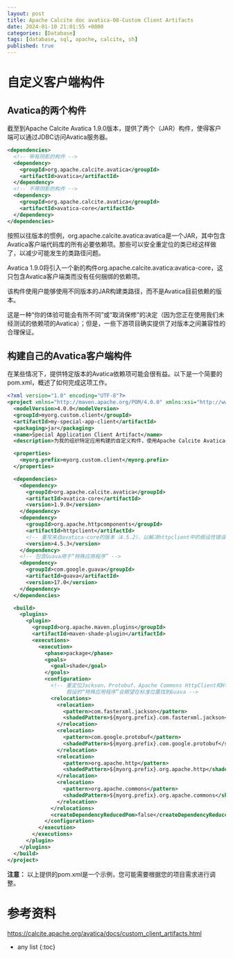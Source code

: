 ```yaml
---
layout: post
title: Apache Calcite doc avatica-08-Custom Client Artifacts
date: 2024-01-10 21:01:55 +0800
categories: [Database]
tags: [database, sql, apache, calcite, sh]
published: true
---
```


# 自定义客户端构件

## Avatica的两个构件

截至到Apache Calcite Avatica 1.9.0版本，提供了两个（JAR）构件，使得客户端可以通过JDBC访问Avatica服务器。

```xml
<dependencies>
  <!-- 带有阴影的构件 -->
  <dependency>
    <groupId>org.apache.calcite.avatica</groupId>
    <artifactId>avatica</artifactId>
  </dependency>
  <!-- 不带阴影的构件 -->
  <dependency>
    <groupId>org.apache.calcite.avatica</groupId>
    <artifactId>avatica-core</artifactId>
  </dependency>
</dependencies>
```

按照以往版本的惯例，org.apache.calcite.avatica:avatica是一个JAR，其中包含Avatica客户端代码库的所有必要依赖项。那些可以安全重定位的类已经这样做了，以减少可能发生的类路径问题。

Avatica 1.9.0将引入一个新的构件org.apache.calcite.avatica:avatica-core，这只包含Avatica客户端类而没有任何捆绑的依赖项。

该构件使用户能够使用不同版本的JAR构建类路径，而不是Avatica目前依赖的版本。

这是一种“你的体验可能会有所不同”或“取消保修”的决定（因为您正在使用我们未经测试的依赖项的Avatica）；但是，一些下游项目确实提供了对版本之间兼容性的合理保证。

## 构建自己的Avatica客户端构件

在某些情况下，提供特定版本的Avatica依赖项可能会很有益。以下是一个简要的pom.xml，概述了如何完成这项工作。

```xml
<?xml version="1.0" encoding="UTF-8"?>
<project xmlns="http://maven.apache.org/POM/4.0.0" xmlns:xsi="http://www.w3.org/2001/XMLSchema-instance" xsi:schemaLocation="http://maven.apache.org/POM/4.0.0 http://maven.apache.org/xsd/maven-4.0.0.xsd">
  <modelVersion>4.0.0</modelVersion>
  <groupId>myorg.custom.client</groupId>
  <artifactId>my-special-app-client</artifactId>
  <packaging>jar</packaging>
  <name>Special Application Client Artifact</name>
  <description>为我的组织特定应用构建的自定义构件，使用Apache Calcite Avatica</description>

  <properties>
    <myorg.prefix>myorg.custom.client</myorg.prefix>
  </properties>

  <dependencies>
    <dependency>
      <groupId>org.apache.calcite.avatica</groupId>
      <artifactId>avatica-core</artifactId>
      <version>1.9.0</version>
    </dependency>
    <dependency>
      <groupId>org.apache.httpcomponents</groupId>
      <artifactId>httpclient</artifactId>
      <!-- 重写来自avatica-core的版本（4.5.2），以解决httpclient中的假设性错误 -->
      <version>4.5.3</version>
    </dependency>
    <!-- 包含Guava用于“特殊应用程序” -->
    <dependency>
      <groupId>com.google.guava</groupId>
      <artifactId>guava</artifactId>
      <version>17.0</version>
    </dependency>
  </dependencies>

  <build>
    <plugins>
      <plugin>
        <groupId>org.apache.maven.plugins</groupId>
        <artifactId>maven-shade-plugin</artifactId>
        <executions>
          <execution>
            <phase>package</phase>
            <goals>
              <goal>shade</goal>
            </goals>
            <configuration>
              <!-- 重定位Jackson、Protobuf、Apache Commons HttpClient和HttpComponents，但不包括Guava。
                   假设的“特殊应用程序”会期望在标准位置找到Guava -->
              <relocations>
                <relocation>
                  <pattern>com.fasterxml.jackson</pattern>
                  <shadedPattern>${myorg.prefix}.com.fasterxml.jackson</shadedPattern>
                </relocation>
                <relocation>
                  <pattern>com.google.protobuf</pattern>
                  <shadedPattern>${myorg.prefix}.com.google.protobuf</shadedPattern>
                </relocation>
                <relocation>
                  <pattern>org.apache.http</pattern>
                  <shadedPattern>${myorg.prefix}.org.apache.http</shadedPattern>
                </relocation>
                <relocation>
                  <pattern>org.apache.commons</pattern>
                  <shadedPattern>${myorg.prefix}.org.apache.commons</shadedPattern>
                </relocation>
              </relocations>
              <createDependencyReducedPom>false</createDependencyReducedPom>
            </configuration>
          </execution>
        </executions>
      </plugin>
    </plugins>
  </build>
</project>
```

**注意：** 以上提供的pom.xml是一个示例，您可能需要根据您的项目需求进行调整。

# 参考资料

https://calcite.apache.org/avatica/docs/custom_client_artifacts.html

* any list
{:toc}